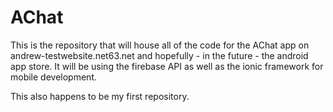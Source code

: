 AChat
=====

This is the repository that will house all of the code for the AChat app on andrew-testwebsite.net63.net and hopefully - in the future - the android app store. It will be using the firebase API as well as the ionic framework for mobile development.

This also happens to be my first repository.

